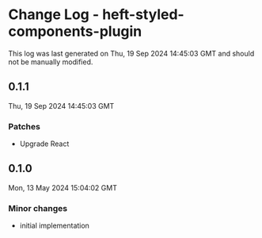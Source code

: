 # Change Log - heft-styled-components-plugin

This log was last generated on Thu, 19 Sep 2024 14:45:03 GMT and should not be manually modified.

## 0.1.1
Thu, 19 Sep 2024 14:45:03 GMT

### Patches

- Upgrade React

## 0.1.0
Mon, 13 May 2024 15:04:02 GMT

### Minor changes

- initial implementation

